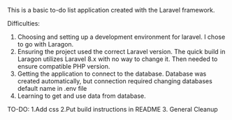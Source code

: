 This is a basic to-do list application created with the Laravel framework.

Difficulties:
1. Choosing and setting up a development environment for laravel. I chose to go with Laragon.
2. Ensuring the project used the correct Laravel version. The quick build in Laragon utilizes Laravel 8.x with no way to change it. Then needed to ensure compatible PHP version.
3. Getting the application to connect to the database. Database was created automatically, but connection required changing databases default name in .env file
4. Learning to get and use data from database.

TO-DO:
1.Add css
2.Put build instructions in README
3. General Cleanup
